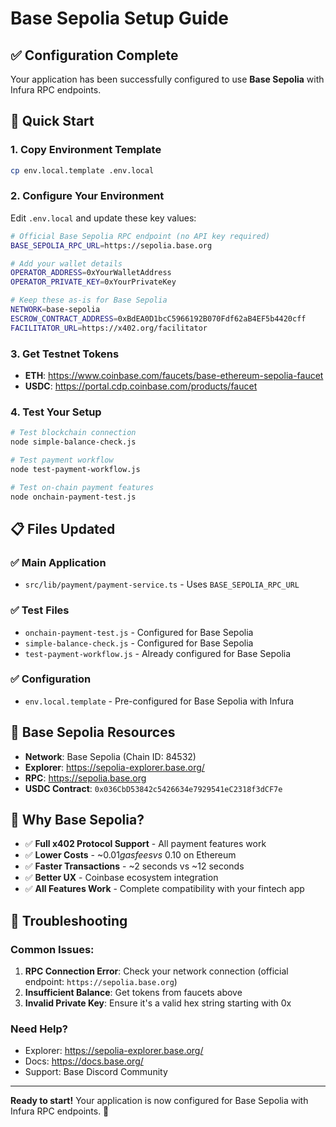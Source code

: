 # Base Sepolia Setup Guide

## ✅ **Configuration Complete**

Your application has been successfully configured to use **Base Sepolia** with Infura RPC endpoints.

## 🚀 **Quick Start**

### **1. Copy Environment Template**
```bash
cp env.local.template .env.local
```

### **2. Configure Your Environment**
Edit `.env.local` and update these key values:

```bash
# Official Base Sepolia RPC endpoint (no API key required)
BASE_SEPOLIA_RPC_URL=https://sepolia.base.org

# Add your wallet details
OPERATOR_ADDRESS=0xYourWalletAddress
OPERATOR_PRIVATE_KEY=0xYourPrivateKey

# Keep these as-is for Base Sepolia
NETWORK=base-sepolia
ESCROW_CONTRACT_ADDRESS=0xBdEA0D1bcC5966192B070Fdf62aB4EF5b4420cff
FACILITATOR_URL=https://x402.org/facilitator
```

### **3. Get Testnet Tokens**
- **ETH**: https://www.coinbase.com/faucets/base-ethereum-sepolia-faucet
- **USDC**: https://portal.cdp.coinbase.com/products/faucet

### **4. Test Your Setup**
```bash
# Test blockchain connection
node simple-balance-check.js

# Test payment workflow
node test-payment-workflow.js

# Test on-chain payment features
node onchain-payment-test.js
```

## 📋 **Files Updated**

### **✅ Main Application**
- `src/lib/payment/payment-service.ts` - Uses `BASE_SEPOLIA_RPC_URL`

### **✅ Test Files**
- `onchain-payment-test.js` - Configured for Base Sepolia
- `simple-balance-check.js` - Configured for Base Sepolia
- `test-payment-workflow.js` - Already configured for Base Sepolia

### **✅ Configuration**
- `env.local.template` - Pre-configured for Base Sepolia with Infura

## 🔗 **Base Sepolia Resources**

- **Network**: Base Sepolia (Chain ID: 84532)
- **Explorer**: https://sepolia-explorer.base.org/
- **RPC**: https://sepolia.base.org
- **USDC Contract**: `0x036CbD53842c5426634e7929541eC2318f3dCF7e`

## 🎯 **Why Base Sepolia?**

- ✅ **Full x402 Protocol Support** - All payment features work
- ✅ **Lower Costs** - ~$0.01 gas fees vs ~$0.10 on Ethereum
- ✅ **Faster Transactions** - ~2 seconds vs ~12 seconds
- ✅ **Better UX** - Coinbase ecosystem integration
- ✅ **All Features Work** - Complete compatibility with your fintech app

## 🔧 **Troubleshooting**

### **Common Issues:**
1. **RPC Connection Error**: Check your network connection (official endpoint: `https://sepolia.base.org`)
2. **Insufficient Balance**: Get tokens from faucets above
3. **Invalid Private Key**: Ensure it's a valid hex string starting with 0x

### **Need Help?**
- Explorer: https://sepolia-explorer.base.org/
- Docs: https://docs.base.org/
- Support: Base Discord Community

---

**Ready to start!** Your application is now configured for Base Sepolia with Infura RPC endpoints. 🎉 